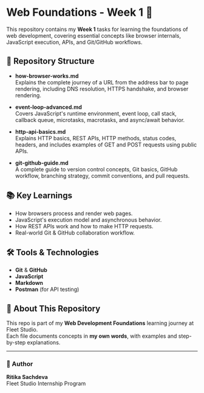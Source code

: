 # Web Foundations - Week 1 🚀

This repository contains my **Week 1** tasks for learning the foundations of web development, covering essential concepts like browser internals, JavaScript execution, APIs, and Git/GitHub workflows.

## 📂 Repository Structure

- **how-browser-works.md**  
  Explains the complete journey of a URL from the address bar to page rendering, including DNS resolution, HTTPS handshake, and browser rendering.

- **event-loop-advanced.md**  
  Covers JavaScript's runtime environment, event loop, call stack, callback queue, microtasks, macrotasks, and async/await behavior.

- **http-api-basics.md**  
  Explains HTTP basics, REST APIs, HTTP methods, status codes, headers, and includes examples of GET and POST requests using public APIs.

- **git-github-guide.md**  
  A complete guide to version control concepts, Git basics, GitHub workflow, branching strategy, commit conventions, and pull requests.

## 📚 Key Learnings

- How browsers process and render web pages.
- JavaScript's execution model and asynchronous behavior.
- How REST APIs work and how to make HTTP requests.
- Real-world Git & GitHub collaboration workflow.

## 🛠 Tools & Technologies

- **Git** & **GitHub**
- **JavaScript**
- **Markdown**
- **Postman** (for API testing)

## 🌱 About This Repository

This repo is part of my **Web Development Foundations** learning journey at Fleet Studio.  
Each file documents concepts in **my own words**, with examples and step-by-step explanations.

---

### 📌 Author
**Ritika Sachdeva**  
Fleet Studio Internship Program  

